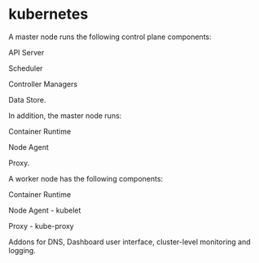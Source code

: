 # kubernetes


A master node runs the following control plane components:

API Server

Scheduler

Controller Managers

Data Store.

In addition, the master node runs:


Container Runtime

Node Agent

Proxy.


A worker node has the following components:

Container Runtime

Node Agent - kubelet

Proxy - kube-proxy

Addons for DNS, Dashboard user interface, cluster-level monitoring and logging.



